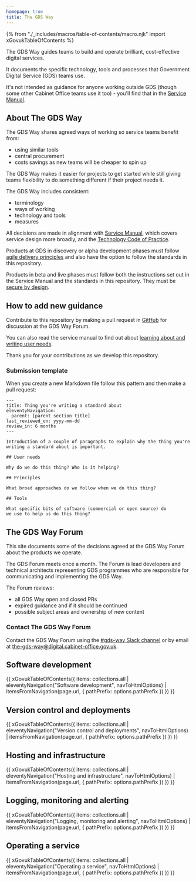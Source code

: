 ```yaml
---
homepage: true
title: The GDS Way
---
```

{% from "./_includes/macros/table-of-contents/macro.njk" import xGovukTableOfContents %}

The GDS Way guides teams to build and operate brilliant, cost-effective digital services.

It documents the specific technology, tools and processes that Government Digital Service (GDS) teams use.

It's not intended as guidance for anyone working outside GDS (though some other Cabinet Office teams use it too) - you'll find that in the [Service Manual](https://www.gov.uk/service-manual).

## About The GDS Way

The GDS Way shares agreed ways of working so service teams benefit from:

* using similar tools
* central procurement
* costs savings as new teams will be cheaper to spin up

The GDS Way makes it easier for projects to get started while still giving teams flexibility to do something different if their project needs it.

The GDS Way includes consistent:

* terminology
* ways of working
* technology and tools
* measures

All decisions are made in alignment with [Service Manual](https://www.gov.uk/service-manual), which covers service design more broadly, and the [Technology Code of Practice](https://www.gov.uk/guidance/the-technology-code-of-practice).

Products at GDS in discovery or alpha development phases must follow [agile delivery principles](https://www.gov.uk/service-manual/agile-delivery) and also have the option to follow the standards in this repository.

Products in beta and live phases must follow both the instructions set out in the Service Manual and the standards in this repository.
They must be [secure by design](https://www.security.gov.uk/guidance/secure-by-design/).

## How to add new guidance

Contribute to this repository by making a pull request in [GitHub](https://github.com/alphagov/gds-way) for discussion at the GDS Way Forum.

You can also read the service manual to find out about
[learning about and writing user needs](https://www.gov.uk/service-manual/user-research/start-by-learning-user-needs).

Thank you for your contributions as we develop this repository.

### Submission template

When you create a new Markdown file follow this pattern and then make a pull request:

```text
---
title: Thing you're writing a standard about
eleventyNavigation:
  parent: [parent section title]
last_reviewed_on: yyyy-mm-dd
review_in: 6 months
---

Introduction of a couple of paragraphs to explain why the thing you're
writing a standard about is important.

## User needs

Why do we do this thing? Who is it helping?

## Principles

What broad approaches do we follow when we do this thing?

## Tools

What specific bits of software (commercial or open source) do
we use to help us do this thing?
```

## The GDS Way Forum

This site documents some of the decisions agreed at the GDS Way Forum about the products we operate.

The GDS Forum meets once a month. The Forum is lead developers and technical architects representing GDS programmes who are responsible for communicating and implementing the GDS Way.

The Forum reviews:

* all GDS Way open and closed PRs
* expired guidance and if it should be continued
* possible subject areas and ownership of new content

### Contact The GDS Way Forum

Contact the GDS Way Forum using the [#gds-way Slack channel](https://gds.slack.com/messages/gds-way/) or by email at <a href="mailto:the-gds-way@digital.cabinet-office.gov.uk?subject=feedback">the-gds-way@digital.cabinet-office.gov.uk</a>.

## Software development

{{ xGovukTableOfContents({
  items: collections.all | eleventyNavigation("Software development", navToHtmlOptions) | itemsFromNavigation(page.url, { pathPrefix: options.pathPrefix })
}) }}


## Version control and deployments

{{ xGovukTableOfContents({
  items: collections.all | eleventyNavigation("Version control and deployments", navToHtmlOptions) | itemsFromNavigation(page.url, { pathPrefix: options.pathPrefix })
}) }}

## Hosting and infrastructure

{{ xGovukTableOfContents({
  items: collections.all | eleventyNavigation("Hosting and infrastructure", navToHtmlOptions) | itemsFromNavigation(page.url, { pathPrefix: options.pathPrefix })
}) }}

## Logging, monitoring and alerting

{{ xGovukTableOfContents({
  items: collections.all | eleventyNavigation("Logging, monitoring and alerting", navToHtmlOptions) | itemsFromNavigation(page.url, { pathPrefix: options.pathPrefix })
}) }}

## Operating a service

{{ xGovukTableOfContents({
  items: collections.all | eleventyNavigation("Operating a service", navToHtmlOptions) | itemsFromNavigation(page.url, { pathPrefix: options.pathPrefix })
}) }}
